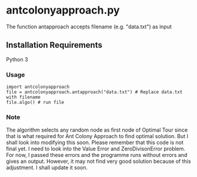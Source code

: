 # antcolonyapproach.py

The function antapproach accepts filename (e.g. "data.txt") as input

## Installation Requirements

Python 3

### Usage

```python3
import antcolonyapproach
file = antcolonyapproach.antapproach("data.txt") # Replace data.txt with filename
file.algo() # run file
```
### Note

The algorithm selects any random node as first node of Optimal Tour since that is what required for Ant Colony Approach to find optimal solution. But I shall look into modifying this soon.
Please remember that this code is not final yet. I need to look into the Value Error and ZeroDivisonError problem. For now, I passed these errors and the programme runs without errors and gives an output. However, it may not find very good solution because of this adjustment. I shall update it soon.

